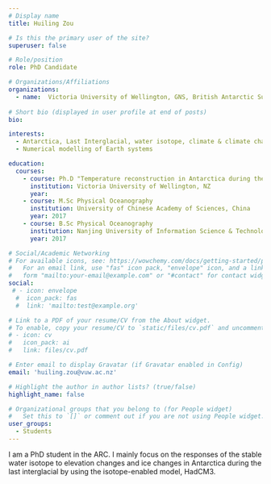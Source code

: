 ```yaml
---
# Display name
title: Huiling Zou

# Is this the primary user of the site?
superuser: false

# Role/position
role: PhD Candidate

# Organizations/Affiliations
organizations:
  - name:  Victoria University of Wellington, GNS, British Antarctic Survey
 
# Short bio (displayed in user profile at end of posts)
bio: 

interests:
  - Antarctica, Last Interglacial, water isotope, climate & climate change
  - Numerical modelling of Earth systems

education:
  courses:
    - course: Ph.D "Temperature reconstruction in Antarctica during the last interglacial"
      institution: Victoria University of Wellington, NZ
      year: 
    - course: M.Sc Physical Oceanography
      institution: University of Chinese Academy of Sciences, China
      year: 2017
    - course: B.Sc Physical Oceanography
      institution: Nanjing University of Information Science & Technology, China
      year: 2017

# Social/Academic Networking
# For available icons, see: https://wowchemy.com/docs/getting-started/page-builder/#icons
#   For an email link, use "fas" icon pack, "envelope" icon, and a link in the
#   form "mailto:your-email@example.com" or "#contact" for contact widget.
social:
 # - icon: envelope
  #  icon_pack: fas
  #  link: 'mailto:test@example.org'

# Link to a PDF of your resume/CV from the About widget.
# To enable, copy your resume/CV to `static/files/cv.pdf` and uncomment the lines below.
# - icon: cv
#   icon_pack: ai
#   link: files/cv.pdf

# Enter email to display Gravatar (if Gravatar enabled in Config)
email: 'huiling.zou@vuw.ac.nz'

# Highlight the author in author lists? (true/false)
highlight_name: false

# Organizational groups that you belong to (for People widget)
#   Set this to `[]` or comment out if you are not using People widget.
user_groups:
  - Students
---
```


I am a PhD student in the ARC. I mainly focus on the responses of the stable water isotope to elevation changes and ice changes in Antarctica during the last interglacial by using the isotope-enabled model, HadCM3.